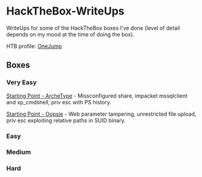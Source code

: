 # HackTheBox-WriteUps

WriteUps for some of the HackTheBox boxes I've done (level of detail depends on my mood at the time of doing the box).

HTB profile: [OneJump](https://app.hackthebox.eu/profile/463209)

## Boxes

### Very Easy

[Starting Point - ArcheType](/StartingPoint-ArcheType/README.md) - Missconfigured share, impacket mssqlclient and xp_cmdshell, priv esc with PS history.

[Starting Point - Oopsie](/StartingPoint-Oopsie/README.md) - Web parameter tampering, unrestricted file upload, priv esc exploiting relative paths in SUID binary.

### Easy

### Medium

### Hard
